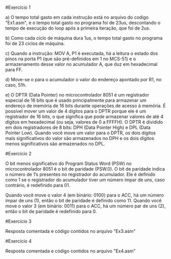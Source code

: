 #Exercício 1

a) O tempo total gasto em cada instrução está no arquivo do codigo "Ex1.asm", e o tempo total gasto no programa foi de 23us, descontando o tempo de execução do loop após a primeira iteração, que foi de 2us.

b) Como cada ciclo de máquina dura 1us, o tempo total gasto no programa foi de 23 ciclos de máquina.

c) Quando a instrução: MOV A, P1 é executada, há a leitura o estado dos pinos na porta P1 (que são pré-definidos em 1 no MCS-51) e o armazenamento desse valor no acumulador A, que 
duz em hexadecimal para FF.

d) Move-se o para o acumulador o valor do endereço apontado por R1, no caso, 51h.

e) O DPTR (Data Pointer) no microcontrolador 8051 é um registrador especial de 16 bits que é usado principalmente para armazenar um endereço de memória de 16 bits durante operações de acesso à memória. É possível mover um valor de 4 dígitos para o DPTR porque ele é um registrador de 16 bits, o que significa que pode armazenar valores de até 4 dígitos em hexadecimal (ou seja, valores de 0 a FFFFH). O DPTR é dividido em dois registradores de 8 bits: DPH (Data Pointer High) e DPL (Data Pointer Low). Quando você move um valor para o DPTR, os dois dígitos mais significativos do valor são armazenados no DPH e os dois dígitos menos significativos são armazenados no DPL.

#Exercício 2

O bit menos significativo do Program Status Word (PSW) no microcontrolador 8051 é o bit de paridade (PSW.0). O bit de paridade indica o número de 1’s presentes no registrador do acumulador. Ele é definido como 1 se o registrador do acumulador tiver um número ímpar de uns, caso contrário, é redefinido para 01.

Quando você move o valor 4 (em binário: 0100) para o ACC, há um número ímpar de uns (1), então o bit de paridade é definido como 11. Quando você move o valor 3 (em binário: 0011) para o ACC, há um número par de uns (2), então o bit de paridade é redefinido para 0.

#Exercício 3

Resposta comentada e código contidos no arquivo "Ex3.asm"

#Exercício 4

Resposta comentada e código contidos no arquivo "Ex4.asm"